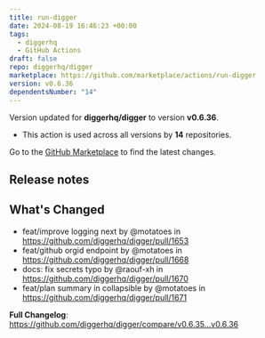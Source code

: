 ```yaml
---
title: run-digger
date: 2024-08-19 16:46:23 +00:00
tags:
  - diggerhq
  - GitHub Actions
draft: false
repo: diggerhq/digger
marketplace: https://github.com/marketplace/actions/run-digger
version: v0.6.36
dependentsNumber: "14"
---
```



Version updated for **diggerhq/digger** to version **v0.6.36**.
- This action is used across all versions by **14** repositories.

Go to the [GitHub Marketplace](https://github.com/marketplace/actions/run-digger) to find the latest changes.

## Release notes

## What's Changed
* feat/improve logging next by @motatoes in https://github.com/diggerhq/digger/pull/1653
* feat/github orgid endpoint by @motatoes in https://github.com/diggerhq/digger/pull/1668
* docs: fix secrets typo by @raouf-xh in https://github.com/diggerhq/digger/pull/1670
* feat/plan summary in collapsible by @motatoes in https://github.com/diggerhq/digger/pull/1671


**Full Changelog**: https://github.com/diggerhq/digger/compare/v0.6.35...v0.6.36

